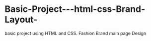 # Basic-Project---html-css-Brand-Layout-
basic project using HTML and CSS. Fashion Brand main page Design 
